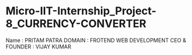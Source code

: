 # Micro-IIT-Internship_Project-8_CURRENCY-CONVERTER

Name : PRITAM PATRA
DOMAIN : FROTEND WEB DEVELOPMENT
CEO & FOUNDER : VIJAY KUMAR

